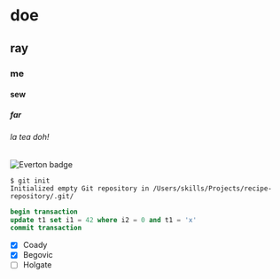 # doe
## ray
### me
#### sew
##### far
###### la tea doh!

![Everton badge](https://upload.wikimedia.org/wikipedia/en/thumb/7/7c/Everton_FC_logo.svg/800px-Everton_FC_logo.svg.png)

```
$ git init
Initialized empty Git repository in /Users/skills/Projects/recipe-repository/.git/
```

```sql
begin transaction
update t1 set i1 = 42 where i2 = 0 and t1 = 'x'
commit transaction
```

- [x] Coady
- [x] Begovic
- [ ] Holgate
